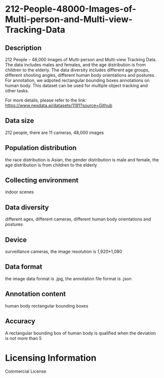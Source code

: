 # 212-People-48000-Images-of-Multi-person-and-Multi-view-Tracking-Data

## Description
212 People – 48,000 Images of Multi-person and Multi-view Tracking Data. The data includes males and females, and the age distribution is from children to the elderly. The data diversity includes different age groups, different shooting angles, different human body orientations and postures. For annotation, we adpoted rectangular bounding boxes annotations on human body. This dataset can be used for multiple object tracking and other tasks.

For more details, please refer to the link: https://www.nexdata.ai/datasets/1191?source=Github


## Data size
212 people, there are 11 cameras, 48,000 images
## Population distribution
the race distribution is Asian, the gender distribution is male and female, the age distribution is from children to the elderly
## Collecting environment
indoor scenes
## Data diversity
different ages, different cameras, different human body orientations and postures
## Device
surveillance cameras, the image resolution is 1,920*1,080
## Data format
the image data format is .jpg, the annotation file format is .json
## Annotation content
human body rectangular bounding boxes
## Accuracy
A rectangular bounding box of human body is qualified when the deviation is not more than 5
# Licensing Information
Commercial License
